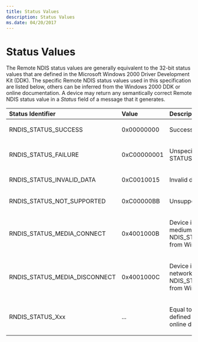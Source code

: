 ```yaml
---
title: Status Values
description: Status Values
ms.date: 04/20/2017
---
```


# Status Values





The Remote NDIS status values are generally equivalent to the 32-bit status values that are defined in the Microsoft Windows 2000 Driver Development Kit (DDK). The specific Remote NDIS status values used in this specification are listed below, others can be inferred from the Windows 2000 DDK or online documentation. A device may return any semantically correct Remote NDIS status value in a *Status* field of a message that it generates.

<table>
<colgroup>
<col width="33%" />
<col width="33%" />
<col width="33%" />
</colgroup>
<thead>
<tr class="header">
<th align="left">Status Identifier</th>
<th align="left">Value</th>
<th align="left">Description</th>
</tr>
</thead>
<tbody>
<tr class="odd">
<td align="left"><p>RNDIS_STATUS_SUCCESS</p></td>
<td align="left"><p>0x00000000</p></td>
<td align="left"><p>Success</p></td>
</tr>
<tr class="even">
<td align="left"><p>RNDIS_STATUS_FAILURE</p></td>
<td align="left"><p>0xC00000001</p></td>
<td align="left"><p>Unspecified error (equivalent to STATUS_UNSUCCESSFUL)</p></td>
</tr>
<tr class="odd">
<td align="left"><p>RNDIS_STATUS_INVALID_DATA</p></td>
<td align="left"><p>0xC0010015</p></td>
<td align="left"><p>Invalid data error</p></td>
</tr>
<tr class="even">
<td align="left"><p>RNDIS_STATUS_NOT_SUPPORTED</p></td>
<td align="left"><p>0xC00000BB</p></td>
<td align="left"><p>Unsupported request error</p></td>
</tr>
<tr class="odd">
<td align="left"><p>RNDIS_STATUS_MEDIA_CONNECT</p></td>
<td align="left"><p>0x4001000B</p></td>
<td align="left"><p>Device is connected to network medium (equivalent to NDIS_STATUS_MEDIA_CONNECT from Windows 2000 DDK)</p></td>
</tr>
<tr class="even">
<td align="left"><p>RNDIS_STATUS_MEDIA_DISCONNECT</p></td>
<td align="left"><p>0x4001000C</p></td>
<td align="left"><p>Device is disconnected from network medium (equivalent to NDIS_STATUS_MEDIA_DISCONNECT from Windows 2000 DDK)</p></td>
</tr>
<tr class="odd">
<td align="left"><p>RNDIS_STATUS_Xxx</p></td>
<td align="left"><p>...</p></td>
<td align="left"><p>Equal to NDIS_STATUS_Xxx values defined in Windows 2000 DDK or online documentation</p></td>
</tr>
</tbody>
</table>

 

 

 





